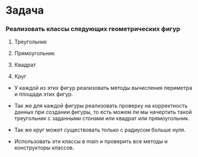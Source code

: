 # Задача

### Реализовать классы следующих геометрических фигур

1. Треугольник

2. Прямоугольник

3. Квадрат

4. Круг

* У каждой из этих фигур реализовать методы вычисления периметра и площади этих фигур.

* Так же для каждой фигуры реализовать проверку на корректность данных при создании фигуры, то есть можем ли мы начертить такой треугольник с заданными стонами или квадрат или прямоугольник.

* Так же круг может существовать только с радиусом больше нуля.

* Использовать эти классы в main и проверить все методы и конструкторы классов.
